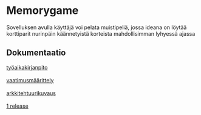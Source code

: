 # Memorygame

Sovelluksen avulla käyttäjä voi pelata muistipeliä, jossa ideana on löytää korttiparit nurinpäin käännetyistä korteista mahdollisimman lyhyessä ajassa


## Dokumentaatio

[työaikakirjanpito](https://github.com/akuivan/ot-harjoitustyo/blob/master/dokumentaatio/tuntikirjanpito.md) <br><br>
[vaatimusmäärittely](https://github.com/akuivan/ot-harjoitustyo/blob/master/dokumentaatio/vaatimusmaarittely.md) <br><br>
[arkkitehtuurikuvaus](https://github.com/akuivan/ot-harjoitustyo/blob/master/dokumentaatio/arkkitehtuuri.md)<br><br>
[1 release](https://github.com/akuivan/ot-harjoitustyo/releases/tag/viikko5)
